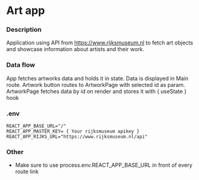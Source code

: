 # Art app

### Description

Application using API from https://www.rijksmuseum.nl to fetch art objects and showcase information about artists and their work.

### Data flow

App fetches artworks data and holds it in state. Data is displayed in Main route.
Artwork button routes to ArtworkPage with selected id as param.
ArtworkPage fetches data by id on render and stores it with { useState } hook

### .env
```
REACT_APP_BASE_URL="/"
REACT_APP_MASTER_KEY= { Your rijksmuseum apikey }
REACT_APP_RIJKS_URL="https://www.rijksmuseum.nl/api"
```
### Other

- Make sure to use process.env.REACT_APP_BASE_URL in front of every route link
